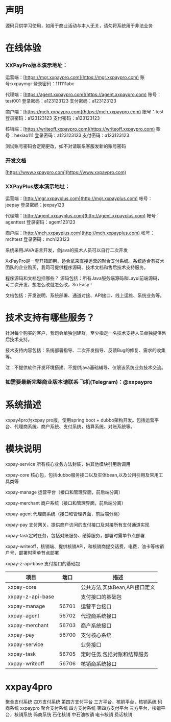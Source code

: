
# 声明
源码只供学习使用，如用于商业活动与本人无关，请勿将系统用于非法业务

# 在线体验


### XXPayPro版本演示地址：

运营端：[https://mgr.xxpaypro.com](https://mgr.xxpaypro.com) 账号:xxpaymgr 登录密码：111111abc 

代理端：[https://agent.xxpaypro.com](https://agent.xxpaypro.com) 账号：test001 登录密码：a123123123 支付密码：a123123123

商户端：[https://mch.xxpaypro.com](https://mch.xxpaypro.com) 账号：test 登录密码：a123123123 支付密码：a123123123

核销端：[https://writeoff.xxpaypro.com](https://writeoff.xxpaypro.com) 账号：hexiao111 登录密码：a123123123 支付密码：a123123123

测试账号密码会定期更改，如不对请联系客服发新的账号密码

### 开发文档
[https://www.xxpaypro.com](https://www.xxpaypro.com) 

### XXPayPlus版本演示地址：

运营端：[http://mgr.xxpayplus.com](http://mgr.xxpayplus.com) 帐号：jeepay 登录密码：jeepay123

代理端：[http://agent.xxpayplus.com](http://agent.xxpayplus.com) 帐号：agenttest 登录密码：agent123123

商户端：[http://mch.xxpayplus.com](http://mch.xxpayplus.com) 帐号：mchtest 登录密码：mch123123


系统采用JAVA语言开发，会java的技术人员可以自行二次开发


XxPayPro是一套开箱即用、适合拿来直接运营的聚合支付系统。系统适合有技术团队的企业购买，我司可提供程序源码、技术文档和售后技术支持服务。

程序源码和文档包括哪些？
源码包括：所有Java服务端源码和Layui前端源码，可二次开发，想怎么改就怎么改，So Easy !

文档包括：开发说明、系统部署、通道对接、API接口、线上运维、系统业务等。

# 技术支持有哪些服务？
针对每个购买的客户，我司会单独创建群，至少指定一名技术支持人员单独提供售后技术支持。

技术支持内容包括：系统部署指导、二次开发指导、反馈Bug的修复、需求的收集等。

注：不提供软件开发环境搭建、不提供java基础辅导、仅限该系统业务技术交流。




### 如需要最新完整商业版本请联系 飞机(Telegram)：@xxpaypro



# 系统描述
xxpay4pro为xxpay pro版，使用spring boot + dubbo架构开发。包括运营平台、代理商系统、商户系统、支付系统，结算系统、对账系统等。

# 模块说明
xxpay-service 所有核心业务方法封装，供其他模块引用后调用

xxpay-core 核心包，包括dubbo服务接口以及实体bean,以及公用引用及常用工具类等

xxpay-manage 运营平台（接口和管理界面，前后端分离）

xxpay-merchant 商户系统（接口和管理界面，前后端分离）

xxpay-agent 代理商系统（接口和管理界面，前后端分离）

xxpay-pay 支付网关，提供商户访问的支付接口及对接所有支付通道实现

xxpay-task定时任务，包括对账服务、结算服务，部署时需单节点部署

xxpay-writeoff，核销端、提供核销API，和核销商提交话费，电费，油卡等核销户号，部署时需单节点部署

xxpay-z-api-base 支付接口的基础包

<table>
<thead>
<tr>
<th>项目</th>
<th>端口</th>
<th>描述</th>
</tr>
</thead>
<tbody><tr>
<td>xxpay-core</td>
<td></td>
<td>公共方法,实体Bean,API接口定义</td>
</tr>
<tr>
<td>xxpay-z-api-base</td>
<td></td>
<td>支付接口的基础包</td>
</tr>
<tr>
<td>xxpay-manage</td>
<td>56701</td>
<td>运营平台接口</td>
</tr>
<tr>
<td>xxpay-agent</td>
<td>56702</td>
<td>代理商系统接口</td>
</tr>
<tr>
<td>xxpay-merchant</td>
<td>56703</td>
<td>商户系统接口</td>
</tr>
<tr>
<td>xxpay-pay</td>
<td>56700</td>
<td>支付核心系统</td>
</tr>
<tr>
<td>xxpay-service</td>
<td></td>
<td>业务接口</td>
</tr>
<tr>
<td>xxpay-task</td>
<td>56705</td>
<td>定时任务,包括对账和结算服务</td>
</tr>
<tr>
<td>xxpay-writeoff</td>
<td>56706</td>
<td>核销商系统接口</td>
</tr>
</tbody></table>


# xxpay4pro
聚合支付系统
四方支付系统
第四方支付平台
三方平台，核销平台，核销系统
码商系统
xxpaypro 聚合支付系统 四方支付系统 第四方支付平台 三方平台，核销平台，核销系统 码商系统 石化核销 中石油核销 电卡核销 费话核销
